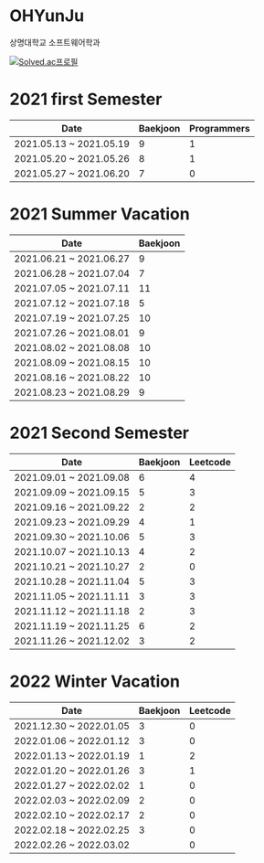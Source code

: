 # OHYunJu
상명대학교 소프트웨어학과

[![Solved.ac프로필](http://mazassumnida.wtf/api/v2/generate_badge?boj=bibi0218)](https://solved.ac/bibi0218)

# 2021 first Semester
Date | Baekjoon | Programmers
 -----|----------|----------
 2021.05.13 ~ 2021.05.19  | 9 | 1
 2021.05.20 ~ 2021.05.26  | 8 | 1
 2021.05.27 ~ 2021.06.20  | 7 | 0
 
# 2021 Summer Vacation
 Date | Baekjoon 
 -----|----------
 2021.06.21 ~ 2021.06.27  | 9 
 2021.06.28 ~ 2021.07.04  | 7
 2021.07.05 ~ 2021.07.11  | 11
 2021.07.12 ~ 2021.07.18  | 5
 2021.07.19 ~ 2021.07.25  | 10
 2021.07.26 ~ 2021.08.01  | 9
 2021.08.02 ~ 2021.08.08  | 10
 2021.08.09 ~ 2021.08.15  | 10
 2021.08.16 ~ 2021.08.22  | 10
 2021.08.23 ~ 2021.08.29  | 9

# 2021 Second Semester
 Date | Baekjoon | Leetcode
 -----|----------|----------
 2021.09.01 ~ 2021.09.08  | 6 | 4
 2021.09.09 ~ 2021.09.15  | 5 | 3
 2021.09.16 ~ 2021.09.22  | 2 | 2
 2021.09.23 ~ 2021.09.29  | 4 | 1
 2021.09.30 ~ 2021.10.06  | 5 | 3
 2021.10.07 ~ 2021.10.13  | 4 | 2
 2021.10.21 ~ 2021.10.27  | 2 | 0
 2021.10.28 ~ 2021.11.04  | 5 | 3
 2021.11.05 ~ 2021.11.11  | 3 | 3
 2021.11.12 ~ 2021.11.18  | 2 | 3
 2021.11.19 ~ 2021.11.25  | 6 | 2
 2021.11.26 ~ 2021.12.02  | 3 | 2
 
 # 2022 Winter Vacation
 Date | Baekjoon | Leetcode
 -----|----------|----------
 2021.12.30 ~ 2022.01.05  | 3 | 0
 2022.01.06 ~ 2022.01.12  | 3 | 0
 2022.01.13 ~ 2022.01.19  | 1 | 2
 2022.01.20 ~ 2022.01.26  | 3 | 1
 2022.01.27 ~ 2022.02.02  | 1 | 0
 2022.02.03 ~ 2022.02.09  | 2 | 0
 2022.02.10 ~ 2022.02.17  | 2 | 0
 2022.02.18 ~ 2022.02.25  | 3 | 0
 2022.02.26 ~ 2022.03.02  |   | 0
